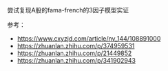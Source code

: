 尝试复现A股的fama-french的3因子模型实证

参考：
- https://www.cxyzjd.com/article/nv_144/108891000
- https://zhuanlan.zhihu.com/p/374959531
- https://zhuanlan.zhihu.com/p/21449852
- https://zhuanlan.zhihu.com/p/341902943

